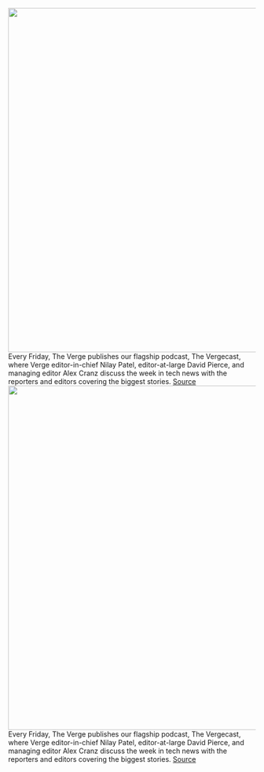 <img src='https://cdn.vox-cdn.com/thumbor/-U6ITue9gSlPjzQonGDJbVbovIQ=/800x323:2340x1394/1200x800/filters:focal(1314x493:1722x901)/cdn.vox-cdn.com/uploads/chorus_image/image/70963587/wwdc_2022_958_10_41_05.0.jpg' width='700px' /><br/>
Every Friday, The Verge publishes our flagship podcast, The Vergecast, where Verge editor-in-chief Nilay Patel, editor-at-large David Pierce, and managing editor Alex Cranz discuss the week in tech news with the reporters and editors covering the biggest stories.
<a href='https://www.theverge.com/23162491/vergecast-podcast-500-wwdc-2022-ios16-macos-ventura-m2'> Source <a/><img src='https://cdn.vox-cdn.com/thumbor/-U6ITue9gSlPjzQonGDJbVbovIQ=/800x323:2340x1394/1200x800/filters:focal(1314x493:1722x901)/cdn.vox-cdn.com/uploads/chorus_image/image/70963587/wwdc_2022_958_10_41_05.0.jpg' width='700px' /><br/>
Every Friday, The Verge publishes our flagship podcast, The Vergecast, where Verge editor-in-chief Nilay Patel, editor-at-large David Pierce, and managing editor Alex Cranz discuss the week in tech news with the reporters and editors covering the biggest stories.
<a href='https://www.theverge.com/23162491/vergecast-podcast-500-wwdc-2022-ios16-macos-ventura-m2'> Source <a/>